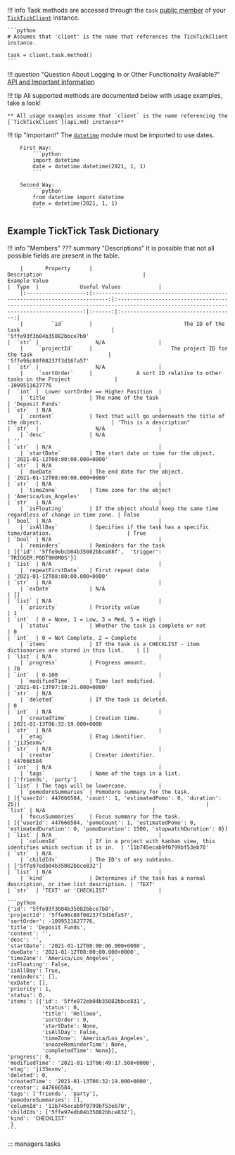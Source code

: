 !!! info
    Task methods are accessed through the `task` [public member](api.md#functionality) of your [`TickTickClient`](api.md) instance.

    ```python
    # Assumes that 'client' is the name that references the TickTickClient instance.

    task = client.task.method()
    ```

!!! question "Question About Logging In or Other Functionality Available?"
    [API and Important Information](api.md)

!!! tip
    All supported methods are documented below with usage examples, take a look!

    ** All usage examples assume that `client` is the name referencing the [`TickTickClient`](api.md) instance**

!!! tip "Important!"
        The [`datetime`](https://docs.python.org/3/library/datetime.html) module must be imported to use dates.

        First Way:
            ```python
            import datetime
            date = datetime.datetime(2021, 1, 1)
            ```

        Second Way:
            ```python
            from datetime import datetime
            date = datetime(2021, 1, 1)
            ```

## Example TickTick Task Dictionary

!!! info "Members"
    ??? summary "Descriptions"
        It is possible that not all possible fields are present in the table.

        |       Property      |                                 Description                                |                                                           Example Value                                                           |  Type  |             Useful Values            |
        |:-------------------:|:--------------------------------------------------------------------------:|:---------------------------------------------------------------------------------------------------------------------------------:|:------:|:------------------------------------:|
        |         `id`        |                             The ID of the task                             |                                                     '5ffe93f3b04b35082bbce7b0'                                                    |  `str` |                  N/A                 |
        |     `projectId`     |                         The project ID for the task                        |                                                     '5ffe96c88f08237f3d16fa57'                                                    |  `str` |                  N/A                 |
        |     `sortOrder`     |              A sort ID relative to other tasks in the Project              |                                                           -1099511627776                                                          |  `int` |  Lower sortOrder == Higher Position  |
        | `title`             | The name of the task                                                       | 'Deposit Funds'                                                                                                                   | `str`  | N/A                                  |
        | `content`           | Text that will go underneath the title of the object.                      | 'This is a description"                                                                                                           | `str`  |                  N/A                 |
        | `desc`              | N/A                                                                        | ''                                                                                                                                | `str`  | N/A                                  |
        | `startDate`         | The start date or time for the object.                                     | '2021-01-12T08:00:00.000+0000'                                                                                                    | `str`  | N/A                                  |
        | `dueDate`           | The end date for the object.                                               | '2021-01-12T08:00:00.000+0000'                                                                                                    | `str`  | N/A                                  |
        | `timeZone`          | Time zone for the object                                                   | 'America/Los_Angeles'                                                                                                             | `str`  | N/A                                  |
        | `isFloating`        | If the object should keep the same time regardless of change in time zone. | False                                                                                                                             | `bool` | N/A                                  |
        | `isAllDay`          | Specifies if the task has a specific time/duration.                        | True                                                                                                                              | `bool` | N/A                                  |
        | `reminders`         | Reminders for the task                                                     | [{'id': '5ffe9ebcb04b35082bbce88f',  'trigger': 'TRIGGER:P0DT9H0M0S'}]                                                            | `list` | N/A                                  |
        | `repeatFirstDate`   | First repeat date                                                          | '2021-01-12T08:00:00.000+0000'                                                                                                    | `str`  | N/A                                  |
        | `exDate`            | N/A                                                                        | []                                                                                                                                | `list` | N/A                                  |
        | `priority`          | Priority value                                                             | 1                                                                                                                                 | `int`  | 0 = None, 1 = Low, 3 = Med, 5 = High |
        | `status`            | Whether the task is complete or not                                        | 0                                                                                                                                 | `int`  | 0 = Not Complete, 2 = Complete       |
        | `items`             | If the task is a CHECKLIST - item dictionaries are stored in this list.    | []                                                                                                                                | `list` | N/A                                  |
        | `progress`          | Progress amount.                                                           | 70                                                                                                                                | `int`  | 0-100                                |
        | `modifiedTime`      | Time last modified.                                                        | '2021-01-13T07:18:21.000+0000'                                                                                                    | `str`  | N/A                                  |
        | `deleted`           | If the task is deleted.                                                    | 0                                                                                                                                 | `int`  | N/A                                  |
        | `createdTime`       | Creation time.                                                             | 2021-01-13T06:32:19.000+0000                                                                                                      | `str`  | N/A                                  |
        | `etag`              | Etag identifier.                                                           | 'ji35exmv'                                                                                                                        | `str`  | N/A                                  |
        | `creator`           | Creator identifier.                                                        | 447666584                                                                                                                         | `int`  | N/A                                  |
        | `tags`              | Name of the tags in a list.                                                | ['friends', 'party']                                                                                                              | `list` | The tags will be lowercase.          |
        | `pomodoroSummaries` | Pomodoro summary for the task.                                             | [{'userId': 447666584, 'count': 1, 'estimatedPomo': 0, 'duration': 25}]                                                           | `list` | N/A                                  |
        | `focusSummaries`    | Focus summary for the task.                                                | [{'userId': 447666584, 'pomoCount': 1, 'estimatedPomo': 0, 'estimatedDuration': 0, 'pomoDuration': 1500, 'stopwatchDuration': 0}] | `list` | N/A                                  |
        | `columnId`          | If in a project with kanban view, this identifies which section it is in.  | '11b745ecab9f0799bf53eb70'                                                                                                        | `str`  | N/A                                  |
        | `childIds`          | The ID's of any subtasks.                                                  | ['5ffe97edb04b35082bbce832']                                                                                                      | `list` | N/A                                  |
        | `kind`              | Determines if the task has a normal description, or item list description. | 'TEXT'                                                                                                                            | `str`  | 'TEXT' or 'CHECKLIST'                |

    ```python
    {'id': '5ffe93f3b04b35082bbce7b0',
    'projectId': '5ffe96c88f08237f3d16fa57',
    'sortOrder': -1099511627776,
    'title': 'Deposit Funds',
    'content': '',
    'desc': '',
    'startDate': '2021-01-12T08:00:00.000+0000',
    'dueDate': '2021-01-12T08:00:00.000+0000',
    'timeZone': 'America/Los_Angeles',
    'isFloating': False,
    'isAllDay': True,
    'reminders': [],
    'exDate': [],
    'priority': 1,
    'status': 0,
    'items': [{'id': '5ffe972eb04b35082bbce831',
               'status': 0,
               'title': 'Hellooo',
               'sortOrder': 0,
               'startDate': None,
               'isAllDay': False,
               'timeZone': 'America/Los_Angeles',
               'snoozeReminderTime': None,
               'completedTime': None}],
    'progress': 0,
    'modifiedTime': '2021-01-13T06:49:17.508+0000',
    'etag': 'ji35exmv',
    'deleted': 0,
    'createdTime': '2021-01-13T06:32:19.000+0000',
    'creator': 447666584,
    'tags': ['friends', 'party'],
    'pomodoroSummaries': [],
    'columnId': '11b745ecab9f0799bf53eb70',
    'childIds': ['5ffe97edb04b35082bbce832'],
    'kind': 'CHECKLIST'
     }
    ```


::: managers.tasks